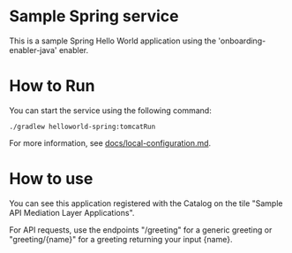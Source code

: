 # Sample Spring service

This is a sample Spring Hello World application using the 'onboarding-enabler-java' enabler.

# How to Run 

You can start the service using the following command:

    ./gradlew helloworld-spring:tomcatRun

For more information, see [docs/local-configuration.md](docs/local-configuration.md). 

# How to use

You can see this application registered with the Catalog on the tile "Sample API Mediation Layer Applications".

For API requests, use the endpoints "/greeting" for a generic greeting or "greeting/{name}" for a greeting returning your input {name}.
